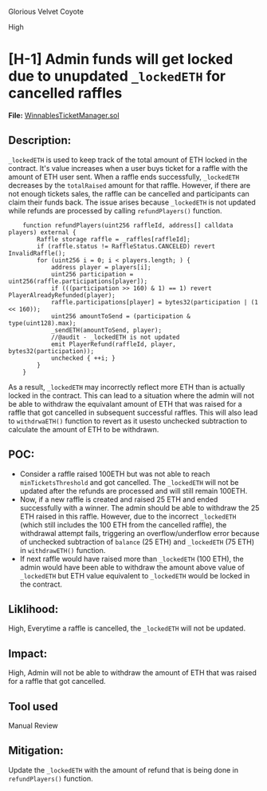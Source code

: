 Glorious Velvet Coyote

High

# [H-1] Admin funds will get locked due to unupdated `_lockedETH` for cancelled raffles

**File:** [WinnablesTicketManager.sol](https://github.com/sherlock-audit/2024-08-winnables-raffles/blob/main/public-contracts/contracts/WinnablesTicketManager.sol#L215-L228)
## Description:
`_lockedETH` is used to keep track of the total amount of ETH locked in the contract. It's value increases when a user buys ticket for a raffle with the amount of ETH user sent. When a raffle ends successfully, `_lockedETH` decreases by the `totalRaised` amount for that raffle. However, if there are not enough tickets sales, the raffle can be cancelled and participants can claim their funds back. The issue arises because `_lockedETH` is not updated while refunds are processed by calling `refundPlayers()` function.
```solidity
    function refundPlayers(uint256 raffleId, address[] calldata players) external {
        Raffle storage raffle = _raffles[raffleId];
        if (raffle.status != RaffleStatus.CANCELED) revert InvalidRaffle();
        for (uint256 i = 0; i < players.length; ) {
            address player = players[i];
            uint256 participation = uint256(raffle.participations[player]);
            if (((participation >> 160) & 1) == 1) revert PlayerAlreadyRefunded(player);
            raffle.participations[player] = bytes32(participation | (1 << 160));
            uint256 amountToSend = (participation & type(uint128).max);
            _sendETH(amountToSend, player);
            //@audit - _lockedETH is not updated
            emit PlayerRefund(raffleId, player, bytes32(participation));
            unchecked { ++i; }
        }
    }
```
As a result, `_lockedETH` may incorrectly reflect more ETH than is actually locked in the contract. This can lead to a situation where the admin will not be able to withdraw the equivalant amount of ETH that was raised for a raffle that got cancelled in subsequent successful raffles. This will also lead to `withdrwaETH()` function to revert as it usesto unchecked subtraction to calculate the amount of ETH to be withdrawn.

## POC: 
- Consider a raffle raised 100ETH but was not able to reach `minTicketsThreshold` and got cancelled. The `_lockedETH` will not be updated after the refunds are processed and will still remain 100ETH. 
- Now, if a new raffle is created and raised 25 ETH and ended successfully with a winner. The admin should be able to withdraw the 25 ETH raised in this raffle. However, due to the incorrect `_lockedETH` (which still includes the 100 ETH from the cancelled raffle), the withdrawal attempt fails, triggering an overflow/underflow error because of unchecked subtraction of `balance` (25 ETH) and `_lockedETH` (75 ETH) in `withdrawETH()` function.
- If next raffle would have raised more than `_lockedETH` (100 ETH), the admin would have been able to withdraw the amount above value of `_lockedETH` but ETH value equivalent to `_lockedETH` would be locked in the contract.

## Liklihood: 
High, Everytime a raffle is cancelled, the `_lockedETH` will not be updated.

## Impact: 
High, Admin will not be able to withdraw the amount of ETH that was raised for a raffle that got cancelled.

## Tool used
Manual Review

## Mitigation: 
Update the `_lockedETH` with the amount of refund that is being done in `refundPlayers()` function.
